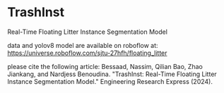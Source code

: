 # TrashInst
Real-Time Floating Litter Instance Segmentation Model

data and yolov8 model are available on roboflow at:
https://universe.roboflow.com/sjtu-27hfh/floating_litter


please cite the following article:
Bessaad, Nassim, Qilian Bao, Zhao Jiankang, and Nardjess Benoudina. "TrashInst: Real-Time Floating Litter Instance Segmentation Model." 
Engineering Research Express (2024).

